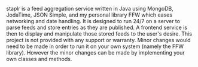 staplr is a feed aggregation service written in Java using MongoDB, JodaTime, JSON Simple, and my personal library FFW which eases networking and date handling. It is designed to run 24/7 on a server to parse feeds and store entries as they are published. A frontend service is then to display and manipulate those stored feeds to the user's desire.
This project is not provided with any support or warranty. Minor changes would need to be made in order to run it on your own system (namely the FFW library). However the minor changes can be made by implementing your own classes and methods.